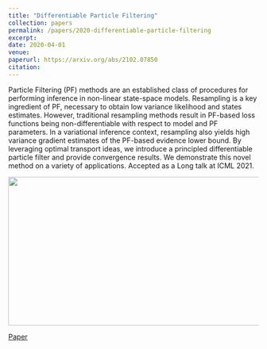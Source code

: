 ```yaml
---
title: "Differentiable Particle Filtering"
collection: papers
permalink: /papers/2020-differentiable-particle-filtering
excerpt: 
date: 2020-04-01
venue: 
paperurl: https://arxiv.org/abs/2102.07850
citation: 
---
```


Particle Filtering (PF) methods are an established class of procedures for performing inference in non-linear state-space models. Resampling is a key ingredient of PF, necessary to obtain low variance likelihood and states estimates. However, traditional resampling methods result in PF-based loss functions being non-differentiable with respect to model and PF parameters. In a variational inference context, resampling also yields high variance gradient estimates of the PF-based evidence lower bound. By leveraging optimal transport ideas, we introduce a principled differentiable particle filter and provide convergence results. We demonstrate this novel method on a variety of applications.
Accepted as a Long talk at ICML 2021.

<img src="https://github.com/JTT94/jtt94.github.io/raw/de17f69ef86f61c7b739d59475d7c573c7d9af52/files/dm_maze.gif" width="800" height="300"/>


[Paper](https://arxiv.org/abs/2102.07850)


